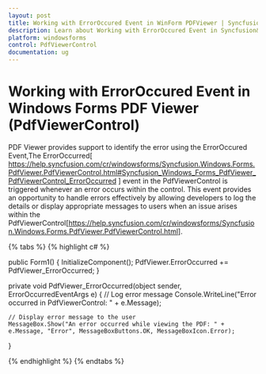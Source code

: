 ```yaml
---
layout: post
title: Working with ErrorOccured Event in WinForm PDFViewer | Syncfusion&reg;
description: Learn about Working with ErrorOccured Event in Syncfusion&reg; Windows Forms PDF Viewer (PdfViewerControl) control and more details.
platform: windowsforms
control: PdfViewerControl
documentation: ug
---
```


# Working with ErrorOccured Event in Windows Forms PDF Viewer (PdfViewerControl)

PDF Viewer provides support to identify the error using the ErrorOccured Event,The ErrorOccurred[
https://help.syncfusion.com/cr/windowsforms/Syncfusion.Windows.Forms.PdfViewer.PdfViewerControl.html#Syncfusion_Windows_Forms_PdfViewer_PdfViewerControl_ErrorOccurred
] event in the PdfViewerControl is triggered whenever an error occurs within the control. This event provides an opportunity to handle errors effectively by allowing developers to log the details or display appropriate messages to users when an issue arises within the PdfViewerControl[https://help.syncfusion.com/cr/windowsforms/Syncfusion.Windows.Forms.PdfViewer.PdfViewerControl.html].

{% tabs %}
{% highlight c# %}

public Form1()
{
    InitializeComponent();
    PdfViewer.ErrorOccurred += PdfViewer_ErrorOccurred;
}

private void PdfViewer_ErrorOccurred(object sender, ErrorOccurredEventArgs e)
{
    // Log error message
    Console.WriteLine("Error occurred in PdfViewerControl: " + e.Message);

    // Display error message to the user
    MessageBox.Show("An error occurred while viewing the PDF: " + e.Message, "Error", MessageBoxButtons.OK, MessageBoxIcon.Error);
}

{% endhighlight %}
{% endtabs %}